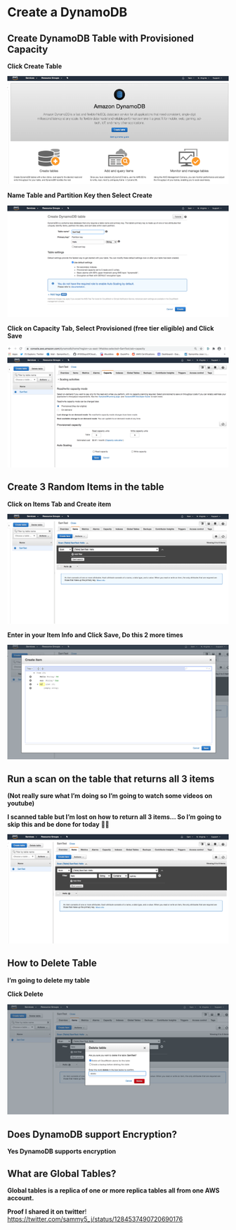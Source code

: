 


# Create a DynamoDB

## Create DynamoDB Table with Provisioned Capacity

**Click Create Table**

![](1-Click-Create-Table.png)

**Name Table and Partition Key then Select Create**

![](2-Name-table-and-hit-Create.png)

**Click on Capacity Tab, Select Provisioned (free tier eligible) and Click Save**

![](3-provisioned.png)


## Create 3 Random Items in the table

**Click on Items Tab and Create item**

![](4.png)

**Enter in your Item Info and Click Save, Do this 2 more times**

![](5.png)

## Run a scan on the table that returns all 3 items

**(Not really sure what I’m doing so I’m going to watch some videos on youtube)**

**I scanned table but I’m lost on how to return all 3 items... So I’m going to skip this and be done for today** 🤷‍♀️ 

![](6.png) 

## How to Delete Table 

**I’m going to delete my table**

**Click Delete**

![](7.png)

## Does DynamoDB support Encryption?

**Yes DynamoDB supports encryption**

## What are Global Tables?

**Global tables is a replica of one or more replica tables all from one AWS account.**



**Proof I shared it on twitter**! https://twitter.com/sammy5_j/status/1284537490720690176








